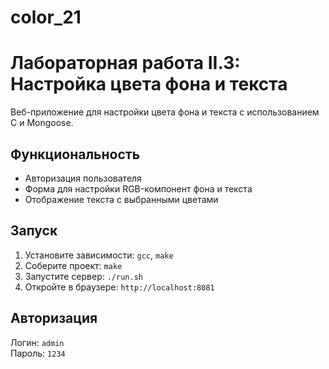 # color_21
# Лабораторная работа II.3: Настройка цвета фона и текста

Веб-приложение для настройки цвета фона и текста с использованием C и Mongoose.

## Функциональность
- Авторизация пользователя
- Форма для настройки RGB-компонент фона и текста
- Отображение текста с выбранными цветами

## Запуск
1. Установите зависимости: `gcc`, `make`
2. Соберите проект: `make`
3. Запустите сервер: `./run.sh`
4. Откройте в браузере: `http://localhost:8081`

## Авторизация
Логин: `admin`  
Пароль: `1234`
